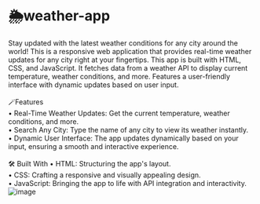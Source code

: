 # 🌦️weather-app
Stay updated with the latest weather conditions for any city around the world!
This is a responsive web application that provides real-time weather updates for any city right at your fingertips.
This app is built with HTML, CSS, and JavaScript. It fetches data from a weather API to display current temperature, weather conditions, and more. Features a user-friendly interface with dynamic updates based on user input.<br><br>
🪄Features<br>
• Real-Time Weather Updates: Get the current temperature, weather conditions, and more.<br>
• Search Any City: Type the name of any city to view its weather instantly.<br>
• Dynamic User Interface: The app updates dynamically based on your input, ensuring a smooth and interactive experience.<br><br>
🛠️ Built With
• HTML: Structuring the app's layout.<br>
• CSS: Crafting a responsive and visually appealing design.<br>
• JavaScript: Bringing the app to life with API integration and interactivity.<br>
![image](https://github.com/user-attachments/assets/b07a43d4-2797-450a-8b5a-87dc087511d4)
